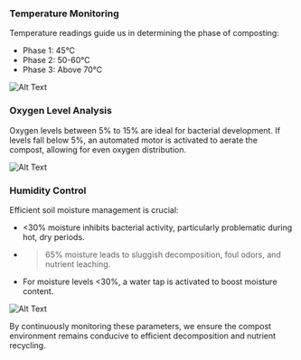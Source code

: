 ### **Temperature Monitoring** ###
Temperature readings guide us in determining the phase of composting:
- Phase 1: 45°C
- Phase 2: 50-60°C
- Phase 3: Above 70°C
  
![Alt Text](https://y.yarn.co/31282a9d-bf87-426e-8195-ed8bf8611823_text.gif)


### **Oxygen Level Analysis** ###
Oxygen levels between 5% to 15% are ideal for bacterial development. If levels fall below 5%, an automated motor is activated to aerate the compost, allowing for even oxygen distribution.

![Alt Text](https://y.yarn.co/f7ab8765-36cd-4591-a7ec-dde4d0311bc1_text.gif)


### **Humidity Control** ###
Efficient soil moisture management is crucial:
- <30% moisture inhibits bacterial activity, particularly problematic during hot, dry periods.
- >65% moisture leads to sluggish decomposition, foul odors, and nutrient leaching.
- For moisture levels <30%, a water tap is activated to boost moisture content.

![Alt Text](https://media1.tenor.com/m/tloalQrDlOIAAAAC/bad-hair-day-its-the-humidity.gif)

By continuously monitoring these parameters, we ensure the compost environment remains conducive to efficient decomposition and nutrient recycling.
